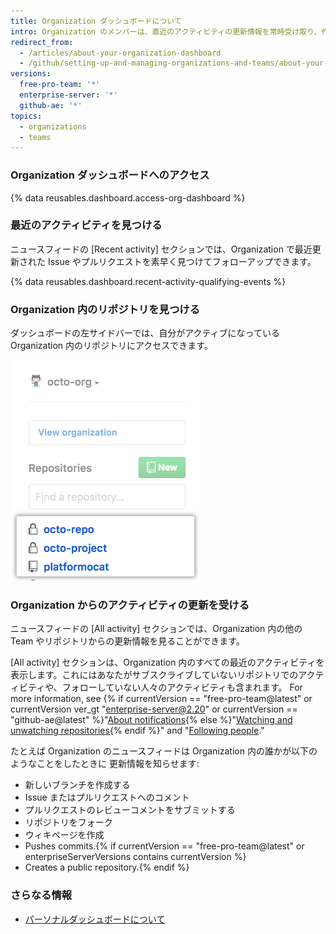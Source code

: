 ```yaml
---
title: Organization ダッシュボードについて
intro: Organization のメンバーは、直近のアクティビティの更新情報を常時受け取り、作業中の Issue やプルリクエストを追跡したり、Organization をフォローしたりするために、Organization のダッシュボードにアクセスできます。
redirect_from:
  - /articles/about-your-organization-dashboard
  - /github/setting-up-and-managing-organizations-and-teams/about-your-organization-dashboard
versions:
  free-pro-team: '*'
  enterprise-server: '*'
  github-ae: '*'
topics:
  - organizations
  - teams
---
```

### Organization ダッシュボードへのアクセス

{% data reusables.dashboard.access-org-dashboard %}

### 最近のアクティビティを見つける

ニュースフィードの [Recent activity] セクションでは、Organization で最近更新された Issue やプルリクエストを素早く見つけてフォローアップできます。

{% data reusables.dashboard.recent-activity-qualifying-events %}

### Organization 内のリポジトリを見つける

ダッシュボードの左サイドバーでは、自分がアクティブになっている Organization 内のリポジトリにアクセスできます。

![Organization 内で自分が最もアクティブなリポジトリのリスト](/assets/images/help/dashboard/repositories-from-organization-dashboard.png)

### Organization からのアクティビティの更新を受ける

ニュースフィードの [All activity] セクションでは、Organization 内の他の Team やリポジトリからの更新情報を見ることができます。

[All activity] セクションは、Organization 内のすべての最近のアクティビティを表示します。これにはあなたがサブスクライブしていないリポジトリでのアクティビティや、フォローしていない人々のアクティビティも含まれます。 For more information, see {% if currentVersion == "free-pro-team@latest" or currentVersion ver_gt "enterprise-server@2.20" or currentVersion == "github-ae@latest" %}"[About notifications](/github/managing-subscriptions-and-notifications-on-github/about-notifications){% else %}"[Watching and unwatching repositories](/github/receiving-notifications-about-activity-on-github/watching-and-unwatching-repositories){% endif %}" and "[Following people](/articles/following-people)."

たとえば Organization のニュースフィードは Organization 内の誰かが以下のようなことをしたときに 更新情報を知らせます:
 - 新しいブランチを作成する
 - Issue またはプルリクエストへのコメント
 - プルリクエストのレビューコメントをサブミットする
 - リポジトリをフォーク
 - ウィキページを作成
 - Pushes commits.{% if currentVersion == "free-pro-team@latest" or enterpriseServerVersions contains currentVersion %}
 - Creates a public repository.{% endif %}

### さらなる情報

- [パーソナルダッシュボードについて](/articles/about-your-personal-dashboard)
